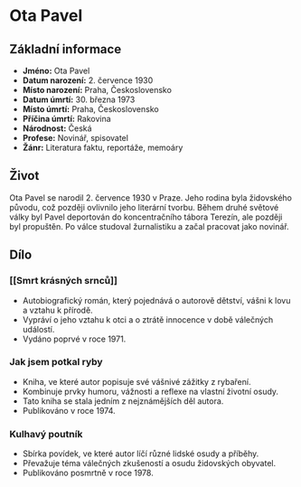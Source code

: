# Ota Pavel
## Základní informace
- **Jméno:** Ota Pavel
- **Datum narození:** 2. července 1930
- **Místo narození:** Praha, Československo
- **Datum úmrtí:** 30. března 1973
- **Místo úmrtí:** Praha, Československo
- **Příčina úmrtí:** Rakovina
- **Národnost:** Česká
- **Profese:** Novinář, spisovatel
- **Žánr:** Literatura faktu, reportáže, memoáry

## Život
Ota Pavel se narodil 2. července 1930 v Praze. Jeho rodina byla židovského původu, což později ovlivnilo jeho literární tvorbu. Během druhé světové války byl Pavel deportován do koncentračního tábora Terezín, ale později byl propuštěn. Po válce studoval žurnalistiku a začal pracovat jako novinář.

## Dílo

### [[Smrt krásných srnců]]
- Autobiografický román, který pojednává o autorově dětství, vášni k lovu a vztahu k přírodě.
- Vypráví o jeho vztahu k otci a o ztrátě innocence v době válečných událostí.
- Vydáno poprvé v roce 1971.

### Jak jsem potkal ryby
- Kniha, ve které autor popisuje své vášnivé zážitky z rybaření.
- Kombinuje prvky humoru, vážnosti a reflexe na vlastní životní osudy.
- Tato kniha se stala jedním z nejznámějších děl autora.
- Publikováno v roce 1974.

### Kulhavý poutník
- Sbírka povídek, ve které autor líčí různé lidské osudy a příběhy.
- Převažuje téma válečných zkušeností a osudu židovských obyvatel.
- Publikováno posmrtně v roce 1978.